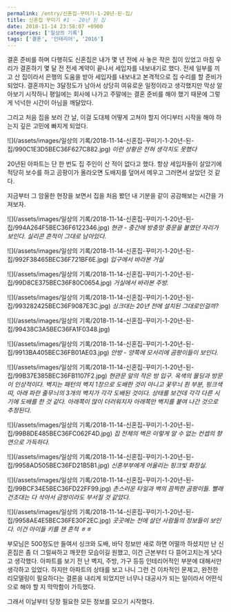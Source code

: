 ```yaml
---
permalink: /entry/신혼집-꾸미기-1-20년-된-집/
title: 신혼집 꾸미기 #1 - 20년 된 집
date: 2018-11-14 23:58:07 +0900
categories: ['일상의 기록']
tags: ['결혼', '인테리어', '2016']
---
```



결혼 준비를 하며 다행히도 신혼집은 내가 몇 년 전에 사 놓은 작은 집이 있었고 마침 우리가 결혼하기 몇 달 전 전세 계약이 끝나서 세입자를 내보내기로 했다.
전세 일부를 끼고 산 집이라서 은행의 도움을 받아 세입자를 내보내고 본격적으로 집 수리를 할 준비가 되었다.
결혼까지는 3달정도가 남아서 상당히 여유로운 일정이라고 생각했지만 막상 알아보기 시작하니 평일에는 회사에 나가고 주말에는 결혼 준비를 해야 했기 때문에 그렇게 넉넉한 시간이 아님을 깨달았다.

그리고 처음 집을 보러 간 날, 이걸 도대체 어떻게 고쳐야 할지 어디부터 시작을 해야 하는지 깊은 고민에 빠지게 되었다.

![](/assets/images/일상의 기록/2018-11-14-신혼집-꾸미기-1-20년-된-집/990C1E3D5BEC36F627C882.jpg)
*이런 상황은 전혀 생각치도 못했다*

20년된 아파트는 단 한 번도 집 주인이 산 적이 없다고 했다.
항상 세입자들이 살았기에 적당히 보수를 하고 곰팡이가 올라오면 도배지를 덮어서 메우고 그러면서 살았던 것 같다.

지금부터 그 암울한 현장을 보면서 집을 처음 봤던 내 기분을 같이 공감해보는 시간을 가져보자.

![](/assets/images/일상의 기록/2018-11-14-신혼집-꾸미기-1-20년-된-집/994A264F5BEC36F6122346.jpg)
*현관 - 중간에 방충망 중문을 붙였던 자리가 보인다. 실리콘 흔적이 그대로 남아있다.*

![](/assets/images/일상의 기록/2018-11-14-신혼집-꾸미기-1-20년-된-집/992F38465BEC36F721BF6E.jpg)
*입구에서 바라본 거실*

![](/assets/images/일상의 기록/2018-11-14-신혼집-꾸미기-1-20년-된-집/99D8CE375BEC36F80C0654.jpg)
*거실에서 바라본 주방.*

![](/assets/images/일상의 기록/2018-11-14-신혼집-꾸미기-1-20년-된-집/993282425BEC36F9087E3C.jpg)
*싱크대는 20년 전에 설치된 그대로인걸까?*

![](/assets/images/일상의 기록/2018-11-14-신혼집-꾸미기-1-20년-된-집/99438C3A5BEC36FA1F0348.jpg)

![](/assets/images/일상의 기록/2018-11-14-신혼집-꾸미기-1-20년-된-집/9913BA405BEC36FB01AE03.jpg)
*안방 - 양쪽에 모서리에 곰팡이들이 보인다.*

![](/assets/images/일상의 기록/2018-11-14-신혼집-꾸미기-1-20년-된-집/99B37E385BEC36FB1107F2.jpg)
*현관문 앞의 작은 방 입구. 옥색의 몰딩과 방문이 인상적이다. 벽지는 패턴의 벽지 1장으로 도배한 것이 아니고 꽃무늬 흰 부분, 핑크색 띠, 아래 파란 줄무늬의 3개의 벽지가 각각 도배된 것이다. 상태를 보건데 각각 다른 시기에 도배를 한 것 같다. 아래쪽이 많이 더러워지자 아래쪽만 벽지를 붙여 나간 것으로 추정된다.*


![](/assets/images/일상의 기록/2018-11-14-신혼집-꾸미기-1-20년-된-집/99B8DE485BEC36FC062F4D.jpg)
*집 전체의 벽은 이렇게 알 수 없는 컨셉의 향연으로 가득하다.*

![](/assets/images/일상의 기록/2018-11-14-신혼집-꾸미기-1-20년-된-집/9958AD505BEC36FD21B5B1.jpg)
*신혼부부에게 어울리는 핑크빛 화장실.*

![](/assets/images/일상의 기록/2018-11-14-신혼집-꾸미기-1-20년-된-집/99BCF34E5BEC36FD22FF99.jpg)
*촌스러운 타일과 벽의 끔찍한 곰팡이들. 빨래 건조대는 다 삭아서 금방이라도 부서질 것 같았다.*

![](/assets/images/일상의 기록/2018-11-14-신혼집-꾸미기-1-20년-된-집/9958AE4E5BEC36FE30F2EC.jpg)
*곳곳에는 전에 살던 사람들의 정보들이 보인다. 이건 아이들 키를 잰 흔적 ㅎㅎ*

부모님은 500정도만 들여서 싱크와 도배, 바닥 정보만 새로 하면 어떨까 하셨지만 난 신혼집은 좀 더 그럴싸하고 깨끗한 모습이길 원했고, 이건 근본부터 다 뜯어고치는게 낫다고 생각했다.
아파트를 보기 전 난 벽지, 주방, 가구 등등 인테리어적인 부분에 대해서만 생각하고 있었다. 하지만 아파트의 상태를 보고 나니 그런 건 이차적인 문제고, 완전한 리모델링이 필요하다는 결론을 내리게 되었지만 너무나 대공사가 되는 일이라서 어떤식으로 해야 할 지 막막함이 가득했다.

그래서 이날부터 당장 필요한 모든 정보를 모으기 시작했다.



